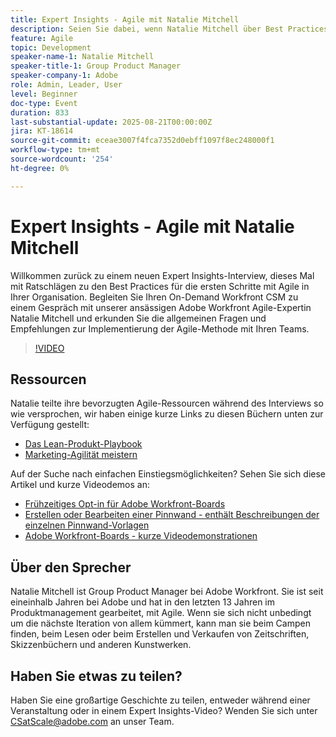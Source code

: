 ```yaml
---
title: Expert Insights - Agile mit Natalie Mitchell
description: Seien Sie dabei, wenn Natalie Mitchell über Best Practices, Ressourcen und Tipps für Agile spricht, um Agile erfolgreich mit Ihren Workfront-Teams zu implementieren.
feature: Agile
topic: Development
speaker-name-1: Natalie Mitchell
speaker-title-1: Group Product Manager
speaker-company-1: Adobe
role: Admin, Leader, User
level: Beginner
doc-type: Event
duration: 833
last-substantial-update: 2025-08-21T00:00:00Z
jira: KT-18614
source-git-commit: eceae3007f4fca7352d0ebff1097f8ec248000f1
workflow-type: tm+mt
source-wordcount: '254'
ht-degree: 0%

---
```



# Expert Insights - Agile mit Natalie Mitchell

Willkommen zurück zu einem neuen Expert Insights-Interview, dieses Mal mit Ratschlägen zu den Best Practices für die ersten Schritte mit Agile in Ihrer Organisation. Begleiten Sie Ihren On-Demand Workfront CSM zu einem Gespräch mit unserer ansässigen Adobe Workfront Agile-Expertin Natalie Mitchell und erkunden Sie die allgemeinen Fragen und Empfehlungen zur Implementierung der Agile-Methode mit Ihren Teams.

>[!VIDEO](https://video.tv.adobe.com/v/3469891/?learn=on&enablevpops)

## Ressourcen

Natalie teilte ihre bevorzugten Agile-Ressourcen während des Interviews so wie versprochen, wir haben einige kurze Links zu diesen Büchern unten zur Verfügung gestellt:
* [Das Lean-Produkt-Playbook](https://leanproductplaybook.com/)
* [Marketing-Agilität meistern](https://masteringmarketingagility.com/)

Auf der Suche nach einfachen Einstiegsmöglichkeiten? Sehen Sie sich diese Artikel und kurze Videodemos an:

* [Frühzeitiges Opt-in für Adobe Workfront-Boards](https://experienceleague.adobe.com/docs/workfront/using/agile/boards-in-workfront/boards-early-feature-opt-in.html?lang=de)
* [Erstellen oder Bearbeiten einer Pinnwand - enthält Beschreibungen der einzelnen Pinnwand-Vorlagen](https://experienceleague.adobe.com/docs/workfront/using/agile/boards-in-workfront/create-edit-board.html?lang=de)
* [Adobe Workfront-Boards - kurze Videodemonstrationen](https://experienceleague.adobe.com/docs/workfront/using/agile/boards-in-workfront/boards-video-demonstrations.html?lang=de)

## Über den Sprecher

Natalie Mitchell ist Group Product Manager bei Adobe Workfront. Sie ist seit eineinhalb Jahren bei Adobe und hat in den letzten 13 Jahren im Produktmanagement gearbeitet, mit Agile. Wenn sie sich nicht unbedingt um die nächste Iteration von allem kümmert, kann man sie beim Campen finden, beim Lesen oder beim Erstellen und Verkaufen von Zeitschriften, Skizzenbüchern und anderen Kunstwerken.

## Haben Sie etwas zu teilen?

Haben Sie eine großartige Geschichte zu teilen, entweder während einer Veranstaltung oder in einem Expert Insights-Video? Wenden Sie sich unter [CSatScale@adobe.com](mailto:CSatScale@adobe.com) an unser Team.
